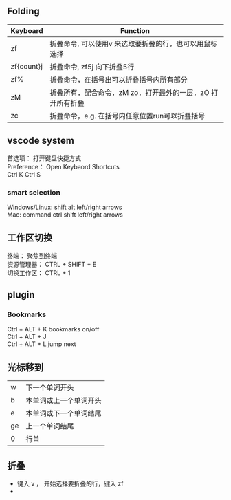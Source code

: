 ## Folding
|    Keyboard         |   Function                                                        |
|---------------------|-------------------------------------------------------------------|
|      zf             | 折叠命令, 可以使用v 来选取要折叠的行，也可以用鼠标选择                |
|      zf{count}j     | 折叠命令, zf5j 向下折叠5行                                         |
|      zf%            | 折叠命令，在括号出可以折叠括号内所有部分                             |
|      zM             | 折叠所有，配合命令，zM  zo，打开最外的一层，zO 打开所有折叠             |
|      zc             | 折叠命令，e.g. 在括号内任意位置run可以折叠括号                      |


## vscode system  
首选项： 打开键盘快捷方式  
Preference： Open Keybaord Shortcuts  
Ctrl K  Ctrl  S


### smart selection
Windows/Linux:  shift alt left/right arrows  
Mac:            command ctrl shift left/right arrows



## 工作区切换
终端： 聚焦到终端        
资源管理器：             CTRL + SHIFT + E  
切换工作区：             CTRL + 1  


## plugin

### Bookmarks
Ctrl + ALT +  K    bookmarks on/off  
Ctrl + ALT +  J  
Ctrl + ALT +  L    jump next

## 光标移到

|              |                          |
|--------------|--------------------------|
|      w       | 下一个单词开头            |
|      b       | 本单词或上一个单词开头     |
|      e       | 本单词或下一个单词结尾     |
|      ge      | 上一个单词结尾            |
|      0       | 行首                     |


## 折叠
- 键入 v ， 开始选择要折叠的行，键入 zf
- 
